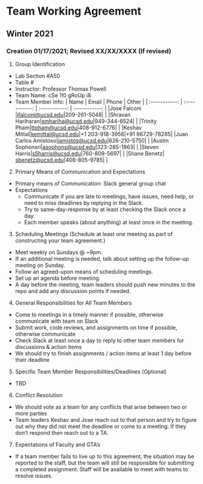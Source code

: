 # Team Working Agreement
## Winter 2021
### Creation 01/17/2021; Revised XX/XX/XXXX (If revised)

1. Group Identification
  - Lab Section #A50
  - Table #
  - Instructor: Professor Thomas Powell
  - Team Name: cSe 1!0 gRoUp i8
  - Team Member Info:
      |    Name       |    Email        |    Phone      |    Other      |
      | :-----------: | :-----------:   | :-----------: | :-----------: |
      |Jose Falconi   |jfalconi@ucsd.edu|209-261-5048|               |
      |Shravan Hariharan|smhariha@ucsd.edu|949-344-6524|               |
      |Trinity Pham|ttpham@ucsd.edu|408-912-6776|             |
      |Keshav Mittal|kemittal@ucsd.edu|+1 203-918-3956|+91 96729-78285|
      |Juan Carlos Amistoso|jamistos@ucsd.edu|626-210-5750|             |
      |Austin Sophonsri|asophons@ucsd.edu|323-285-1863|             |
      |Steven Harris|s5harris@ucsd.edu|760-809-5697|             |
      |Shane Benetz| sbenetz@ucsd.edu|408-805-9785|             |
      
2. Primary Means of Communication and Expectations
  - Primary means of Communication: Slack general group chat
  - Expectations
    - Communicate if you are late to meetings, have issues, need help, or need to miss deadlines by replying in the Slack.
    - Try to same-day-response by at least checking the Slack once a day.
    - Each member speaks (about anything) at least once in the meeting.
    
3. Scheduling Meetings (Schedule at least one meeting as part of constructing your team agreement.)
  - Meet weekly on Sundays @ ~9pm.
  - If an additional meeting is needed, talk about setting up the follow-up meeting on Sunday.
  - Follow an agreed-upon means of scheduling meetings.
  - Set up an agenda before meeting.
  - A day before the meeting, team leaders should push new minutes to the repo and add any discussion points if needed.
  
4. General Responsibilities for All Team Members
  - Come to meetings in a timely manner if possible, otherwise communicate with team on Slack
  - Submit work, code reviews, and assignments on time if possible, otherwise communicate
  - Check Slack at least once a day to reply to other team members for discussions & action items
  - We should try to finish assignments / action items at least 1 day before their deadline

5. Specific Team Member Responsibilities/Deadlines (Optional)
  - TBD

6. Conflict Resolution
  - We should vote as a team for any conflicts that arise between two or more parties
  - Team leaders Keshav and Jose reach out to that person and try to figure out why they did not meet the deadline or come to a meeting. If they don’t respond then reach out to a TA.
  
7. Expectations of Faculty and GTA’s
  - If a team member fails to live up to this agreement, the situation may be reported to the staff, but the team will still be responsible for submitting a completed assignment. Staff will be available to meet with teams to resolve issues.


  

